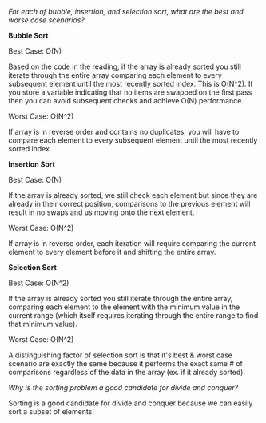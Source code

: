 _For each of bubble, insertion, and selection 
sort, what are the best and worse case scenarios?_

__Bubble Sort__

Best Case: O(N)

Based on the code in the reading, if the array is already sorted you still iterate through the entire array comparing each element to every subsequent element until the most recently sorted index. This is O(N^2). If you store a variable indicating that no items are swapped on the first pass then you can avoid subsequent checks and achieve O(N) performance.

Worst Case: O(N^2)

If array is in reverse order and contains no duplicates, you will have to compare each element to every subsequent element until the most recently sorted index.

__Insertion Sort__

Best Case: O(N)

If the array is already sorted, we still check each element but since they are already in their correct position, comparisons to the previous element will result in no swaps and us moving onto the next element.

Worst Case: O(N^2)

If array is in reverse order, each iteration will require comparing the current element to every element before it and shifting the entire array.

__Selection Sort__
          
Best Case: O(N^2)

If the array is already sorted you still iterate through the entire array, comparing each element to the element with the minimum value in the current range (which itself requires iterating through the entire range to find that minimum value).

Worst Case: O(N^2)

A distinguishing factor of selection sort is that it's best & worst case scenario are exactly the same because it performs the exact same # of comparisons regardless of the data in the array (ex. if it already sorted).

_Why is the sorting problem a good candidate for divide and conquer?_

Sorting is a good candidate for divide and conquer because we can easily sort a subset of elements.